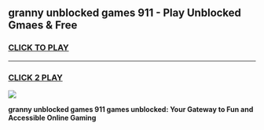 
## granny unblocked games 911 - Play Unblocked Gmaes & Free
<h3>
<a href="https://premium.freeplayer.one?title=granny_unblocked_games_911&ref=19F">CLICK TO PLAY</a></h3>
<hr>

<h3>
<a href="https://premium.freeplayer.one?title=granny_unblocked_games_911&ref=19F">CLICK 2 PLAY</a>
  
</h3>

<a href="https://premium.freeplayer.one?title=granny_unblocked_games_911&ref=19F/"><img src="https://clearcache.store/games.png"></a>


**granny unblocked games 911 games unblocked: Your Gateway to Fun and Accessible Online Gaming**
